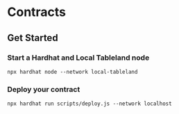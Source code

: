 # Contracts

## Get Started
### Start a Hardhat and Local Tableland node
`npx hardhat node --network local-tableland`

###  Deploy your contract
`npx hardhat run scripts/deploy.js --network localhost`
